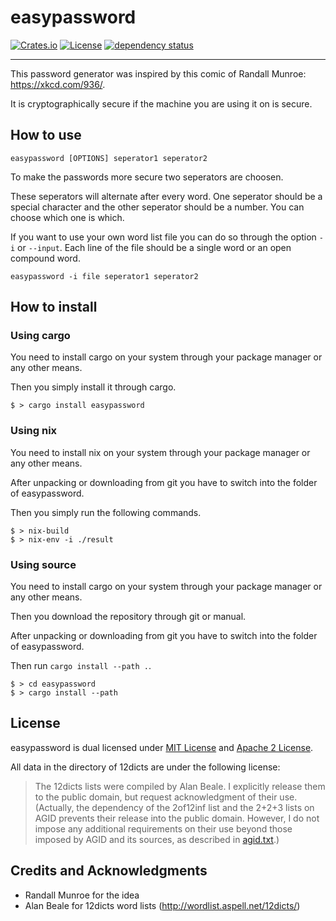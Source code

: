 # easypassword

[![Crates.io](https://img.shields.io/crates/v/easypassword.svg)](https://crates.io/crates/easypassword)
[![License](http://img.shields.io/badge/license-MIT-blue.svg)](https://github.com/functional-tim/blob/main/LICENSE-MIT)
[![dependency status](https://deps.rs/repo/github/functional-tim/easypassword/status.svg)](https://deps.rs/repo/github/functional-tim/easypassword)

-----------------------------------------------

This password generator was inspired by this comic of Randall Munroe: https://xkcd.com/936/.

It is cryptographically secure if the machine you are using it on is secure.

## How to use

```
easypassword [OPTIONS] seperator1 seperator2
```

To make the passwords more secure two seperators are choosen.

These seperators will alternate after every word. One seperator should be a special character and the other seperator should be a number. You can choose which one is which.

If you want to use your own word list file you can do so through the option `-i` or `--input`.
Each line of the file should be a single word or an open compound word.

```
easypassword -i file seperator1 seperator2
```

## How to install

### Using cargo
You need to install cargo on your system through your package manager or any other means.

Then you simply install it through cargo.

```
$ > cargo install easypassword
```

### Using nix
You need to install nix on your system through your package manager or any other means.

After unpacking or downloading from git you have to switch into the folder of easypassword.

Then you simply run the following commands.

```
$ > nix-build
$ > nix-env -i ./result
```

### Using source
You need to install cargo on your system through your package manager or any other means.

Then  you download the repository through git or manual.

After unpacking or downloading from git you have to switch into the folder of easypassword.

Then run `cargo install --path .`.

```
$ > cd easypassword
$ > cargo install --path
```

## License
easypassword is dual licensed under [MIT License](LICENSE-MIT) and [Apache 2 License](LICENSE-APACHE).

All data in the directory of 12dicts are under the following license:
> The 12dicts lists were compiled by Alan Beale. I explicitly release them to the public domain, but request acknowledgment of their use. (Actually, the dependency of the 2of12inf list and the 2+2+3 lists on AGID prevents their release into the public domain. However, I do not impose any additional requirements on their use beyond those imposed by AGID and its sources, as described in [agid.txt](12dicts/agid.txt).)

## Credits and Acknowledgments

- Randall Munroe for the idea
- Alan Beale for 12dicts word lists (http://wordlist.aspell.net/12dicts/)
